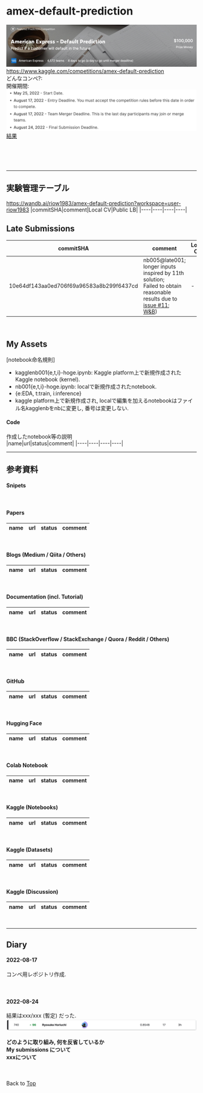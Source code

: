 # amex-default-prediction

![header](https://github.com/riow1983/amex-default-prediction/blob/main/png/header.png)<br>
https://www.kaggle.com/competitions/amex-default-prediction<br>
どんなコンペ?:<br>
開催期間:<br>
![timeline](https://github.com/riow1983/amex-default-prediction/blob/main/png/timeline.png)<br>
[結果](#2022-08-24)<br>  
<br>
<br>
<br>
***
## 実験管理テーブル
https://wandb.ai/riow1983/amex-default-prediction?workspace=user-riow1983
|commitSHA|comment|Local CV|Public LB|
|----|----|----|----|
<br>

## Late Submissions
|commitSHA|comment|Local CV|Private LB|Public LB|
|----|----|----|----|----|
|10e64df143aa0ed706f69a96583a8b299f6437cd|nb005@late001;<br>longer inputs inspired by 11th solution;<br>Failed to obtain reasonable results due to [issue #11](https://github.com/riow1983/us-patent-phrase-to-phrase-matching/issues/11);<br>[W&B](https://wandb.ai/riow1983/us-patent-phrase-to-phrase-matching/runs/1539wedu/overview?workspace=user-riow1983))|-|-|-|
<br>


## My Assets
[notebook命名規則]  
- kagglenb001{e,t,i}-hoge.ipynb: Kaggle platform上で新規作成されたKaggle notebook (kernel).
- nb001{e,t,i}-hoge.ipynb: localで新規作成されたnotebook. 
- {e:EDA, t:train, i:inference}
- kaggle platform上で新規作成され, localで編集を加えるnotebookはファイル名kagglenbをnbに変更し, 番号は変更しない.

#### Code
作成したnotebook等の説明  
|name|url|status|comment|
|----|----|----|----|
<br>





***
## 参考資料
#### Snipets
<br>


#### Papers
|name|url|status|comment|
|----|----|----|----|
<br>


#### Blogs (Medium / Qiita / Others)
|name|url|status|comment|
|----|----|----|----|
<br>


#### Documentation (incl. Tutorial)
|name|url|status|comment|
|----|----|----|----|
<br>

#### BBC (StackOverflow / StackExchange / Quora / Reddit / Others)
|name|url|status|comment|
|----|----|----|----|
<br>

#### GitHub
|name|url|status|comment|
|----|----|----|----|
<br>

#### Hugging Face
|name|url|status|comment|
|----|----|----|----|
<br>

#### Colab Notebook
|name|url|status|comment|
|----|----|----|----|
<br>

#### Kaggle (Notebooks)
|name|url|status|comment|
|----|----|----|----|
<br>

#### Kaggle (Datasets)
|name|url|status|comment|
|----|----|----|----|
<br>

#### Kaggle (Discussion)
|name|url|status|comment|
|----|----|----|----|
<br>



***
## Diary

#### 2022-08-17
コンペ用レポジトリ作成.<br>
<br>
<br>

#### 2022-08-24
結果はxxx/xxx (暫定) だった. <br>
![private lb image](https://github.com/riow1983/us-patent-phrase-to-phrase-matching/blob/main/png/result.png)
<br>
<br>
**どのように取り組み, 何を反省しているか**<br>
**My submissions について**<br>
**xxxについて**<br>
<br>
<br>
<br>
Back to [Top](#amex-default-prediction)



